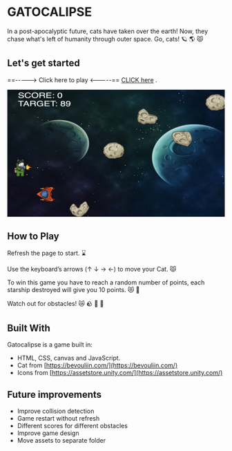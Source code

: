 
# GATOCALIPSE

In a post-apocalyptic future, cats have taken over the earth! Now, they chase what's left of humanity through outer space. Go, cats! 🪐 🌎 😾

## Let's get started

==-----> Click here to play <-----==  [CLICK here](https://gilgameshr3rr.github.io/gatocalipse/index.html)  .


![Image](screenshot.jpg)

## How to Play

Refresh the page to start.  ⌛

Use the keyboard’s arrows (↑ ↓ → ←) to move your Cat. 😾

To win this game you have to reach a random number of points, each starship destroyed will give you 10 points. 😻 🚀 

Watch out for obstacles!  😿 🪨  💫 🚀



## Built With

Gatocalipse is a game built in:

-   HTML, CSS, canvas and JavaScript.
-   Cat from  [https://bevouliin.com/](https://bevouliin.com/)  
-   Icons from  [https://assetstore.unity.com/](https://assetstore.unity.com/)



## Future improvements

-   Improve collision detection
-   Game restart without refresh
-   Different scores for different obstacles
-   Improve game design
-   Move assets to separate folder

